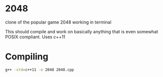 # 2048
clone of the popular game 2048 working in terminal

This should compile and work on basically anything that is even somewhat POSIX compliant.
Uses c++11

# Compiling
```bash
g++ -std=c++11 -o 2048 2048.cpp
```
